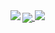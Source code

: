 <a href="https://github.com/anuraghazra/github-readme-stats">
  <img align="center" src="https://readme-typing-svg.demolab.com?font=Fira+Code&pause=1000&random=false&width=435&lines=println(%22hello+world+!%22)" />
</a>


<a href="https://github.com/anuraghazra/github-readme-stats">
  <img align="left" src="https://github-readme-stats.vercel.app/api/top-langs/?username=cjchn&layout=compact" />
</a>
<a href="https://github.com/anuraghazra/github-readme-stats">
  <img src="https://count.getloli.com/get/@:cjchn" />
</a>

<!-- from https://github.com/anuraghazra/github-readme-stats/blob/master/docs/readme_cn.md -->
